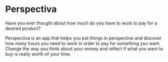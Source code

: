 # Perspectiva
Have you ever thought about how much do you have to work to pay for a desired product? 

Perspectiva is an app that helps you put things in perspective and discover how many hours you need to work in order to pay for something you want.  Change the way you think about your money and reflect if what you want to buy is really worth of your time.
